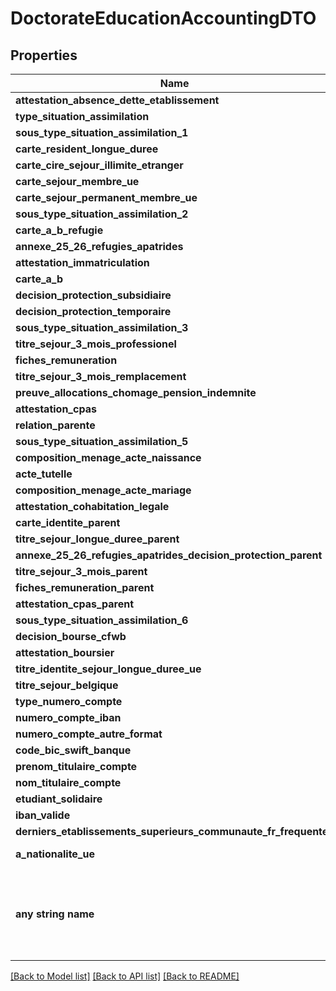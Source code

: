 # DoctorateEducationAccountingDTO


## Properties
Name | Type | Description | Notes
------------ | ------------- | ------------- | -------------
**attestation_absence_dette_etablissement** | **[str]** |  | 
**type_situation_assimilation** | **str** |  | 
**sous_type_situation_assimilation_1** | **str** |  | 
**carte_resident_longue_duree** | **[str]** |  | 
**carte_cire_sejour_illimite_etranger** | **[str]** |  | 
**carte_sejour_membre_ue** | **[str]** |  | 
**carte_sejour_permanent_membre_ue** | **[str]** |  | 
**sous_type_situation_assimilation_2** | **str** |  | 
**carte_a_b_refugie** | **[str]** |  | 
**annexe_25_26_refugies_apatrides** | **[str]** |  | 
**attestation_immatriculation** | **[str]** |  | 
**carte_a_b** | **[str]** |  | 
**decision_protection_subsidiaire** | **[str]** |  | 
**decision_protection_temporaire** | **[str]** |  | 
**sous_type_situation_assimilation_3** | **str** |  | 
**titre_sejour_3_mois_professionel** | **[str]** |  | 
**fiches_remuneration** | **[str]** |  | 
**titre_sejour_3_mois_remplacement** | **[str]** |  | 
**preuve_allocations_chomage_pension_indemnite** | **[str]** |  | 
**attestation_cpas** | **[str]** |  | 
**relation_parente** | **str** |  | 
**sous_type_situation_assimilation_5** | **str** |  | 
**composition_menage_acte_naissance** | **[str]** |  | 
**acte_tutelle** | **[str]** |  | 
**composition_menage_acte_mariage** | **[str]** |  | 
**attestation_cohabitation_legale** | **[str]** |  | 
**carte_identite_parent** | **[str]** |  | 
**titre_sejour_longue_duree_parent** | **[str]** |  | 
**annexe_25_26_refugies_apatrides_decision_protection_parent** | **[str]** |  | 
**titre_sejour_3_mois_parent** | **[str]** |  | 
**fiches_remuneration_parent** | **[str]** |  | 
**attestation_cpas_parent** | **[str]** |  | 
**sous_type_situation_assimilation_6** | **str** |  | 
**decision_bourse_cfwb** | **[str]** |  | 
**attestation_boursier** | **[str]** |  | 
**titre_identite_sejour_longue_duree_ue** | **[str]** |  | 
**titre_sejour_belgique** | **[str]** |  | 
**type_numero_compte** | **str** |  | 
**numero_compte_iban** | **str** |  | 
**numero_compte_autre_format** | **str** |  | 
**code_bic_swift_banque** | **str** |  | 
**prenom_titulaire_compte** | **str** |  | 
**nom_titulaire_compte** | **str** |  | 
**etudiant_solidaire** | **bool, none_type** |  | [optional] 
**iban_valide** | **bool, none_type** |  | [optional] 
**derniers_etablissements_superieurs_communaute_fr_frequentes** | [**DoctorateEducationAccountingDTODerniersEtablissementsSuperieursCommunauteFrFrequentes**](DoctorateEducationAccountingDTODerniersEtablissementsSuperieursCommunauteFrFrequentes.md) |  | [optional] 
**a_nationalite_ue** | **bool, none_type** |  | [optional] [readonly] 
**any string name** | **bool, date, datetime, dict, float, int, list, str, none_type** | any string name can be used but the value must be the correct type | [optional]

[[Back to Model list]](../README.md#documentation-for-models) [[Back to API list]](../README.md#documentation-for-api-endpoints) [[Back to README]](../README.md)


